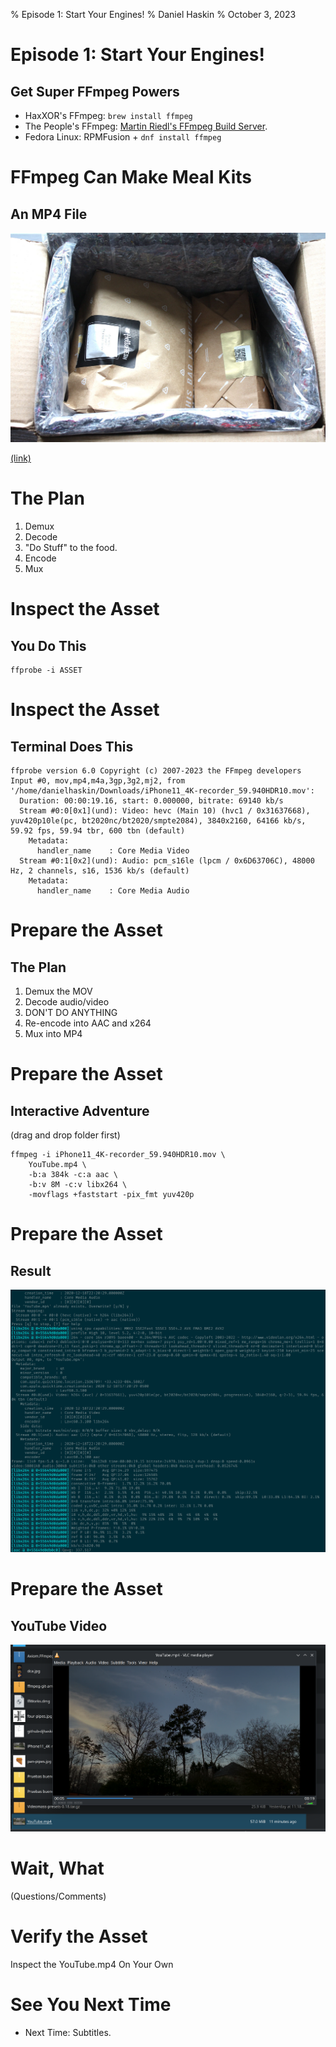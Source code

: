 % Episode 1: Start Your Engines!
% Daniel Haskin
% October 3, 2023

# Episode 1: Start Your Engines!

## Get Super FFmpeg Powers

- HaxXOR's FFmpeg: `brew install ffmpeg`
- The People's FFmpeg: [Martin Riedl's FFmpeg Build Server](https://ffmpeg.martin-riedl.de/).
- Fedora Linux: RPMFusion + `dnf install ffmpeg`

# FFmpeg Can Make Meal Kits

## An MP4 File

![An MP4 file.](img/hellofresh.jpg)

[(link)](https://www.pcmag.com/reviews/hellofresh-meal-delivery-service)

# The Plan

1. Demux
2. Decode
3. "Do Stuff" to the food.
4. Encode
5. Mux

# Inspect the Asset

## You Do This

```
ffprobe -i ASSET
```

# Inspect the Asset

## Terminal Does This

```
ffprobe version 6.0 Copyright (c) 2007-2023 the FFmpeg developers
Input #0, mov,mp4,m4a,3gp,3g2,mj2, from '/home/danielhaskin/Downloads/iPhone11_4K-recorder_59.940HDR10.mov':
  Duration: 00:00:19.16, start: 0.000000, bitrate: 69140 kb/s
  Stream #0:0[0x1](und): Video: hevc (Main 10) (hvc1 / 0x31637668), yuv420p10le(pc, bt2020nc/bt2020/smpte2084), 3840x2160, 64166 kb/s, 59.92 fps, 59.94 tbr, 600 tbn (default)
    Metadata:
      handler_name    : Core Media Video
  Stream #0:1[0x2](und): Audio: pcm_s16le (lpcm / 0x6D63706C), 48000 Hz, 2 channels, s16, 1536 kb/s (default)
    Metadata:
      handler_name    : Core Media Audio
```

# Prepare the Asset

## The Plan

1. Demux the MOV
2. Decode audio/video
3. DON'T DO ANYTHING
4. Re-encode into AAC and x264
5. Mux into MP4

# Prepare the Asset

## Interactive Adventure

(drag and drop folder first)

```
ffmpeg -i iPhone11_4K-recorder_59.940HDR10.mov \
    YouTube.mp4 \
    -b:a 384k -c:a aac \
    -b:v 8M -c:v libx264 \
    -movflags +faststart -pix_fmt yuv420p
```

# Prepare the Asset

## Result

![Result](img/Episode1StartYourEngines_2023-10-03-11-15-19.png)

# Prepare the Asset

## YouTube Video

![Video](img/Episode1StartYourEngines_2023-10-03-11-16-20.png)

# Wait, What

(Questions/Comments)

# Verify the Asset

Inspect the YouTube.mp4 On Your Own

# See You Next Time

- Next Time: Subtitles.
